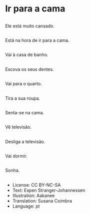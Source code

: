 # Ir para a cama

##
Ele está muito cansado.

##
Está na hora de ir para a cama.

##
Vai à casa de banho.

##
Escova os seus dentes.

##
Vai para o quarto.

##
Tira a sua roupa.

##
Senta-se na cama.

##
Vê televisão.

##
Desliga a televisão.

##
Vai dormir.

##
Sonha.

##
* License: CC BY-NC-SA
* Text: Espen Stranger-Johannessen
* Illustration: Aakanee
* Translation: Susana Coimbra
* Language: pt
